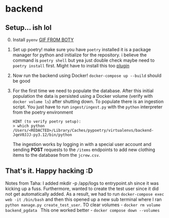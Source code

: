 # backend

## Setup... ish lol

0.  Install `pyenv` [GIF FROM BOTY](https://github.com/pyenv/pyenv/blob/master/install_local_python.gif)

1.  Set up poetry! make sure you have `poetry` installed it is a package manager for python and initialize for the repository. i believe the command is `poetry shell` but yea just double check maybe need to `poetry install` first. Might have to install this too [plugin](https://github.com/python-poetry/poetry-plugin-shell)

2.  Now run the backend using Docker! `docker-compose up --build` should be good

3.  For the first time we need to populate the database. After this initial population the data is persisted using a Docker volume (verify with `docker volume ls`) after shutting down. To populate there is an ingestion script. You just have to run `ingest/ingest.py` with the `python` interpreter from the poetry environment

        HINT (to verify poetry setup):
        > which python
        /Users/<REDACTED>/Library/Caches/pypoetry/virtualenvs/backend-JqeV0JJJ-py3.12/bin/python

    The ingestion works by logging in with a special user account and sending **POST** requests to the `/items` endpoints to add new clothing items to the database from the `jcrew.csv`.

## That's it. Happy hacking :D

Notes from Taha:
I added mkdir -p /app/logs to entrypoint.sh since it was kicking up a fuss. Furthermore, wanted to create the test user since it did not get automatically added. As a result, we had to run `docker-compose exec web -it /bin/bash` and then this opened up a new sub terminal where I ran `python manage.py create_test_user`. TO clear volumes - `docker rm volume backend_pgdata `
This one worked better - `docker compose down --volumes`
